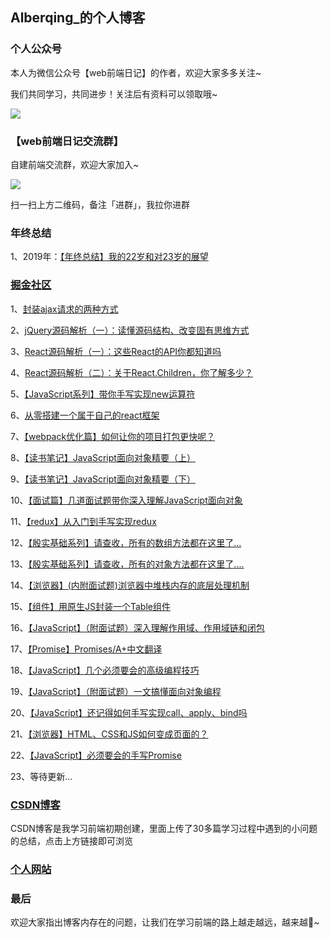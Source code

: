 ##  Alberqing_的个人博客

### 个人公众号

本人为微信公众号【web前端日记】的作者，欢迎大家多多关注~

我们共同学习，共同进步！关注后有资料可以领取哦~

![](https://user-gold-cdn.xitu.io/2019/9/19/16d49ba9c0681911?imageslim)

### 【web前端日记交流群】

自建前端交流群，欢迎大家加入~

![](https://user-gold-cdn.xitu.io/2019/10/12/16dbdc7285f92692?w=430&h=430&f=jpeg&s=40900)

扫一扫上方二维码，备注「进群」，我拉你进群

### 年终总结

1、2019年：[【年终总结】我的22岁和对23岁的展望](https://juejin.im/post/5e2be0a3f265da3e4e060181)

### [掘金社区](https://juejin.im/user/5d38178cf265da1bb27773f4)

1、[封装ajax请求的两种方式](https://juejin.im/post/5d3ac541f265da1bcf5e2314)

2、[jQuery源码解析（一）：读懂源码结构、改变固有思维方式](https://juejin.im/post/5d3ecad2f265da03cb121252)

3、[React源码解析（一）：这些React的API你都知道吗](https://juejin.im/post/5d668244e51d45621655353d)

4、[React源码解析（二）：关于React.Children，你了解多少？](https://juejin.im/post/5d838ec3e51d453b7403fa50)

5、[【JavaScript系列】带你手写实现new运算符](https://juejin.im/post/5d9486af5188255bc7643457)

6、[从零搭建一个属于自己的react框架](https://juejin.im/post/5d9c4cc1f265da5ba95c2c23)

7、[【webpack优化篇】如何让你的项目打包更快呢？](https://juejin.im/post/5da2dc876fb9a04e065d7201)

8、[【读书笔记】JavaScript面向对象精要（上）](https://juejin.im/post/5dd653f55188254e2a743279)

9、[【读书笔记】JavaScript面向对象精要（下）](https://juejin.im/post/5df19fc4e51d45581c1a8d38)

10、[【面试篇】几道面试题带你深入理解JavaScript面向对象](https://juejin.im/post/5dfb4a4751882512533a8e32)

11、[【redux】从入门到手写实现redux](https://juejin.im/post/5e0b25ff6fb9a0483e475469)

12、[【殷实基础系列】请查收，所有的数组方法都在这里了...](https://juejin.im/post/5e3a27b5e51d45270c276e04)

13、[【殷实基础系列】请查收，所有的对象方法都在这里了....](https://juejin.im/post/5e3cf93d6fb9a07ce01a1971)

14、[【浏览器】(内附面试题)浏览器中堆栈内存的底层处理机制](https://juejin.im/post/5e3e5cd26fb9a07c81760570)

15、[【组件】用原生JS封装一个Table组件](https://juejin.im/post/5e42b9476fb9a07caa26fc78)

16、[【JavaScript】（附面试题）深入理解作用域、作用域链和闭包](https://juejin.im/post/5e494adee51d4526fc74923b)

17、[【Promise】Promises/A+中文翻译](https://juejin.im/post/5e50bb0bf265da575918d5f7)

18、[【JavaScript】几个必须要会的高级编程技巧](https://juejin.im/post/5e547fb86fb9a07cde64d49c)

19、[【JavaScript】（附面试题）一文搞懂面向对象编程](https://juejin.im/post/5e65a3d1518825495c659cb9)

20、[【JavaScript】还记得如何手写实现call、apply、bind吗](https://juejin.im/post/5e707d61518825492442e837)

21、[【浏览器】HTML、CSS和JS如何变成页面的？](https://juejin.im/post/5e8883a56fb9a03c3912e7fc)

22、[【JavaScript】必须要会的手写Promise](https://juejin.im/post/5ea39ea251882573b86fadbe)

23、等待更新...

### [CSDN博客](https://blog.csdn.net/Alberqing_/article/list/1?)

CSDN博客是我学习前端初期创建，里面上传了30多篇学习过程中遇到的小问题的总结，点击上方链接即可浏览

### [个人网站](https://www.zhengyq.club)

### 最后

欢迎大家指出博客内存在的问题，让我们在学习前端的路上越走越远，越来越🐂~
